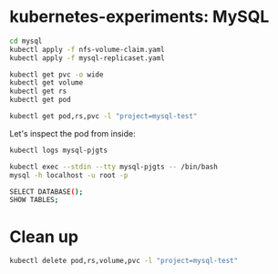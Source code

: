 # kubernetes-experiments: MySQL


```bash
cd mysql
kubectl apply -f nfs-volume-claim.yaml
kubectl apply -f mysql-replicaset.yaml
```




```bash
kubectl get pvc -o wide
kubectl get volume
kubectl get rs
kubectl get pod

kubectl get pod,rs,pvc -l "project=mysql-test"
```

Let's inspect the pod from inside:

```bash
kubectl logs mysql-pjgts

kubectl exec --stdin --tty mysql-pjgts -- /bin/bash
mysql -h localhost -u root -p

SELECT DATABASE();
SHOW TABLES;
```

# Clean up
```bash
kubectl delete pod,rs,volume,pvc -l "project=mysql-test"
```